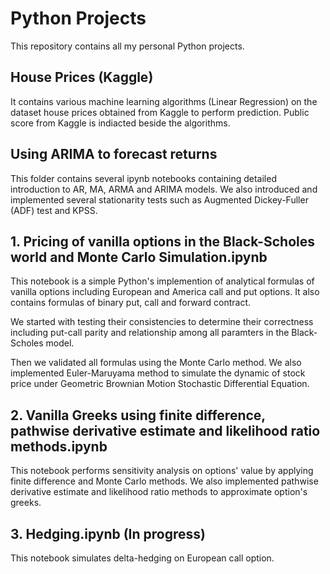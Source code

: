 # Python Projects
This repository contains all my personal Python projects. 

## House Prices (Kaggle)
It contains various machine learning algorithms (Linear Regression) on the dataset house prices obtained from Kaggle to perform prediction.
Public score from Kaggle is indiacted beside the algorithms.

## Using ARIMA to forecast returns
This folder contains several ipynb notebooks containing detailed introduction to AR, MA, ARMA and ARIMA models. 
We also introduced and implemented several stationarity tests such as Augmented Dickey-Fuller (ADF) test and KPSS.  

## 1. Pricing of vanilla options in the Black-Scholes world and Monte Carlo Simulation.ipynb
This notebook is a simple Python's implemention of analytical formulas of vanilla options including European and America call and put options. It also contains formulas of binary put, call and forward contract.

We started with testing their consistencies to determine their correctness including put-call parity and relationship among all paramters in the Black-Scholes model.

Then we validated all formulas using the Monte Carlo method. 
We also implemented Euler-Maruyama method to simulate the dynamic of stock price under Geometric Brownian Motion Stochastic Differential Equation.

## 2. Vanilla Greeks using finite difference, pathwise derivative estimate and likelihood ratio methods.ipynb
This notebook performs sensitivity analysis on options' value by applying finite difference and Monte Carlo methods.
We also implemented pathwise derivative estimate and likelihood ratio methods to approximate option's greeks.

## 3. Hedging.ipynb (In progress)
This notebook simulates delta-hedging on European call option.

